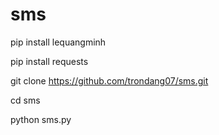 # sms
pip install lequangminh

pip install requests

git clone https://github.com/trondang07/sms.git

cd sms

python sms.py
